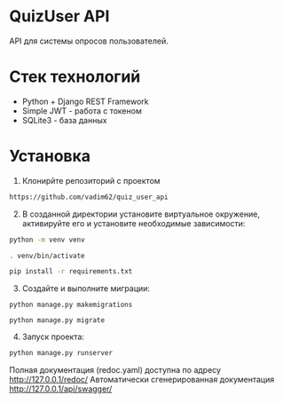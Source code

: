 # QuizUser API
API для системы опросов пользователей.
# Стек технологий
- Python + Django REST Framework
- Simple JWT - работа с токеном
- SQLite3 - база данных
# Установка
1. Клонирйте репозиторий с проектом
```sh
https://github.com/vadim62/quiz_user_api
```
2. В созданной директории установите виртуальное окружение, активируйте его и установите необходимые зависимости:
```sh
python -m venv venv

. venv/bin/activate

pip install -r requirements.txt
```
3. Создайте и выполните миграции:
```shsh
python manage.py makemigrations

python manage.py migrate
```
4. Запуск проекта:
```sh
python manage.py runserver
```

Полная документация (redoc.yaml) доступна по адресу http://127.0.0.1/redoc/
Автоматически сгенерированная документация http://127.0.0.1/api/swagger/
